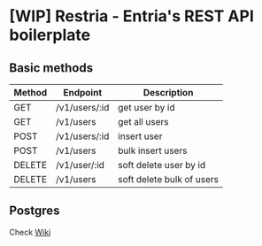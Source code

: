 # [WIP] Restria - Entria's REST API boilerplate

## Basic methods
| Method | Endpoint | Description |
| --- | --- | --- |
| GET | /v1/users/:id | get user by id | 
| GET | /v1/users | get all users |
| POST | /v1/users/:id | insert user |
| POST | /v1/users | bulk insert users |
| DELETE | /v1/user/:id | soft delete user by id |
| DELETE | /v1/users | soft delete bulk of users |

## Postgres
Check [Wiki](https://github.com/jgcmarins/restria/wiki)
